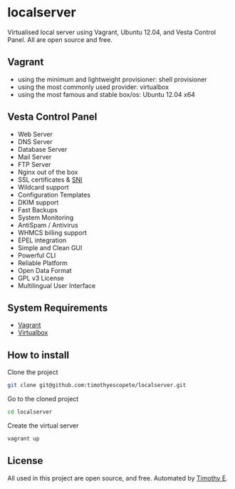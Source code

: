 localserver
==================================================

Virtualised local server using Vagrant, Ubuntu 12.04, and Vesta Control Panel.  All are open source and free.


Vagrant
----------------------------
* using the minimum and lightweight provisioner: shell provisioner
* using the most commonly used provider: virtualbox
* using the most famous and stable box/os: Ubuntu 12.04 x64


Vesta Control Panel
----------------------------
* Web Server
* DNS Server
* Database Server
* Mail Server
* FTP Server
* Nginx out of the box
* SSL certificates & [SNI](http://en.wikipedia.org/wiki/Server_Name_Indication)
* Wildcard support
* Configuration Templates
* DKIM support
* Fast Backups
* System Monitoring
* AntiSpam / Antivirus
* WHMCS billing support
* EPEL integration
* Simple and Clean GUI
* Powerful CLI
* Reliable Platform
* Open Data Format
* GPL v3 License
* Multilingual User Interface


System Requirements
----------------------------
* [Vagrant](http://www.vagrantup.com/)
* [Virtualbox](https://www.virtualbox.org/)


How to install
----------------------------
Clone the project
```bash
git clone git@github.com:timothyescopete/localserver.git
```

Go to the cloned project
```bash
cd localserver
```

Create the virtual server
```bash
vagrant up
```

License
----------------------------

All used in this project are open source, and free.  Automated by [Timothy E](http://www.timothyae.com).
